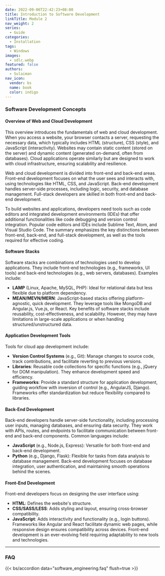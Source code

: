 ```yaml
---
date: 2022-09-06T22:42:23+08:00
title: Introduction to Software Development
linkTitle: Module 2
nav_weight: 2
series: 
  - Guide
categories:
  - Installation
tags:
  - Windows
images:
  - sdlc.webp
featured: false
authors:
  - Sulaiman
nav_icon:
  vendor: bs
  name: book
  color: indigo
---
```


### Software Development Concepts

#### Overview of Web and Cloud Development

This overview introduces the fundamentals of web and cloud development. When you access a website, your browser contacts a server, requesting the necessary data, which typically includes HTML (structure), CSS (style), and JavaScript (interactivity). Websites may contain static content (stored on the server) and dynamic content (generated on-demand, often from databases). Cloud applications operate similarly but are designed to work with cloud infrastructure, ensuring scalability and resilience.

Web and cloud development is divided into front-end and back-end areas. Front-end development focuses on what the user sees and interacts with, using technologies like HTML, CSS, and JavaScript. Back-end development handles server-side processes, including logic, security, and database management. Full-stack developers are skilled in both front-end and back-end development.

To build websites and applications, developers need tools such as code editors and integrated development environments (IDEs) that offer additional functionalities like code debugging and version control integration. Popular code editors and IDEs include Sublime Text, Atom, and Visual Studio Code. The summary emphasizes the key distinctions between front-end, back-end, and full-stack development, as well as the tools required for effective coding.

#### Software Stacks
Software stacks are combinations of technologies used to develop applications. They include front-end technologies (e.g., frameworks, UI tools) and back-end technologies (e.g., web servers, databases). Examples include:
- **LAMP** (Linux, Apache, MySQL, PHP): Ideal for relational data but less flexible due to platform dependency.
- **MEAN/MEVN/MERN**: JavaScript-based stacks offering platform-agnostic, quick development. They leverage tools like MongoDB and Angular.js, Vue.js, or React.
Key benefits of software stacks include reusability, cost-effectiveness, and scalability. However, they may have limitations in large-scale applications or when handling structured/unstructured data.

#### Application Development Tools
Tools for cloud app development include:
- **Version Control Systems** (e.g., Git): Manage changes to source code, track contributions, and facilitate reverting to previous versions.
- **Libraries**: Reusable code collections for specific functions (e.g., jQuery for DOM manipulation). They enhance development speed and efficiency.
- **Frameworks**: Provide a standard structure for application development, guiding workflow with inversion of control (e.g., AngularJS, Django). Frameworks offer standardization but reduce flexibility compared to libraries.

#### Back-End Development
Back-end developers handle server-side functionality, including processing user inputs, managing databases, and ensuring data security. They work with APIs, routes, and endpoints to facilitate communication between front-end and back-end components. Common languages include:
- **JavaScript** (e.g., Node.js, Express): Versatile for both front-end and back-end development.
- **Python** (e.g., Django, Flask): Flexible for tasks from data analysis to database management.
Back-end development focuses on database integration, user authentication, and maintaining smooth operations behind the scenes.

#### Front-End Development
Front-end developers focus on designing the user interface using:
- **HTML**: Defines the website's structure.
- **CSS/SASS/LESS**: Adds styling and layout, ensuring cross-browser compatibility.
- **JavaScript**: Adds interactivity and functionality (e.g., login buttons).
Frameworks like Angular and React facilitate dynamic web pages, while responsive design ensures compatibility across devices. Front-end development is an ever-evolving field requiring adaptability to new tools and technologies.

---


### FAQ

{{< bs/accordion data="software_engineering.faq" flush=true >}}